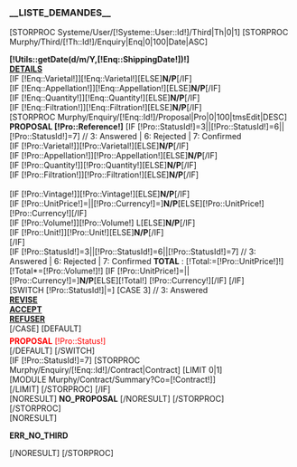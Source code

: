 <h3>__LISTE_DEMANDES__</h3>

[STORPROC Systeme/User/[!Systeme::User::Id!]/Third|Th|0|1]
    [STORPROC Murphy/Third/[!Th::Id!]/Enquiry|Enq|0|100|Date|ASC] 
        <div class="well">
            <div class="row-fluid">
                <div class="span3 EnqDate">
                    <i class="icon-share-alt"></i>
                    <strong>[!Utils::getDate(d/m/Y,[!Enq::ShippingDate!])!]</strong>
                </div>
                <div class="span2 offset7">
                    <a href="/[!Systeme::CurrentMenu::Url!]/[!Enq::Id!]" class="btn btn-inverse btn-block">__DETAILS__</a>
                </div>
            </div>
            <div class="row-fluid">
                <div class="span3">
                    <span class="showTooltip" title="__VARIETEE__">
                        <i class="icon-glass"></i>
                        [IF [!Enq::Varietal!]][!Enq::Varietal!][ELSE]__N/P__[/IF]
                    </span>
                </div>
                <div class="span3">
                    <span class="showTooltip" title="__APPELLATION__">
                        <i class="icon-question-sign"></i>
                        [IF [!Enq::Appellation!]][!Enq::Appellation!][ELSE]__N/P__[/IF]
                    </span>
                </div>
                <div class="span2">
                    <span class="showTooltip" title="__QUANTITY__">
                        <i class="icon-tasks"></i>
                        [IF [!Enq::Quantity!]][!Enq::Quantity!][ELSE]__N/P__[/IF]
                    </span>
                </div>
                <div class="span4">
                    <span class="showTooltip" title="__FILTRATION__">
                        <i class="icon-filter"></i>
                        [IF [!Enq::Filtration!]][!Enq::Filtration!][ELSE]__N/P__[/IF]
                    </span>
                </div>
            </div>
            <div class="well darker">
                [STORPROC Murphy/Enquiry/[!Enq::Id!]/Proposal|Pro|0|100|tmsEdit|DESC]
                    <div class="Proposal [IF [!Pos!]=[!NbResult!]]LastProposal[/IF]">
                        <strong>__PROPOSAL__ [!Pro::Reference!]</strong>
                        [IF [!Pro::StatusId!]=3||[!Pro::StatusId!]=6||[!Pro::StatusId!]=7]
                            // 3: Answered | 6: Rejected | 7: Confirmed
                            <div class="row-fluid">
                                <div class="span3">
                                    <span class="showTooltip" title="__VARIETEE__">
                                        <i class="icon-glass"></i>
                                        [IF [!Pro::Varietal!]][!Pro::Varietal!][ELSE]__N/P__[/IF]
                                    </span>
                                </div>
                                <div class="span3">
                                    <span class="showTooltip" title="__APPELLATION__">
                                        <i class="icon-question-sign"></i>
                                        [IF [!Pro::Appellation!]][!Pro::Appellation!][ELSE]__N/P__[/IF]
                                    </span>
                                </div>
                                <div class="span2">
                                    <span class="showTooltip" title="__QUANTITY__">
                                        <i class="icon-tasks"></i>
                                        [IF [!Pro::Quantity!]][!Pro::Quantity!][ELSE]__N/P__[/IF]
                                    </span>
                                </div>
                                <div class="span4">
                                    <span class="showTooltip" title="__FILTRATION__">
                                        <i class="icon-filter"></i>
                                        [IF [!Pro::Filtration!]][!Pro::Filtration!][ELSE]__N/P__[/IF]
                                    </span>
                                </div>
                            </div>                     
                            <div class="row-fluid">
                                <div class="span3">
                                    <span class="showTooltip" title="__MILLESIME__">
                                        <i class="icon-question-sign"></i>
                                        [IF [!Pro::Vintage!]][!Pro::Vintage!][ELSE]__N/P__[/IF]
                                    </span>
                                </div>
                                <div class="span3">
                                    <span class="showTooltip" title="__UNIT_PRICE__">
                                        <i class="icon-shopping-cart"></i>
                                        [IF [!Pro::UnitPrice!]=||[!Pro::Currency!]=]__N/P__[ELSE][!Pro::UnitPrice!] [!Pro::Currency!][/IF]
                                    </span>
                                </div>
                                <div class="span2">
                                    <span class="showTooltip" title="__VOLUME__">
                                        <i class="icon-tint"></i>
                                        [IF [!Pro::Volume!]][!Pro::Volume!] L[ELSE]__N/P__[/IF]
                                    </span>
                                </div>
                                <div class="span4">
                                    <span class="showTooltip" title="__UNIT__">
                                        <i class="icon-download-alt"></i>
                                        [IF [!Pro::Unit!]][!Pro::Unit!][ELSE]__N/P__[/IF]
                                    </span>
                                </div>
                            </div>
                        [/IF]
                        <div class="row-fluid">
                            <div class="span3">
                                [IF [!Pro::StatusId!]=3||[!Pro::StatusId!]=6||[!Pro::StatusId!]=7]
                                    // 3: Answered | 6: Rejected | 7: Confirmed
                                    <span class="btn btn-info">
                                        __TOTAL__ :
                                        [!Total:=[!Pro::UnitPrice!]!]
                                        [!Total*=[!Pro::Volume!]!]
                                        [IF [!Pro::UnitPrice!]=||[!Pro::Currency!]=]__N/P__[ELSE][!Total!] [!Pro::Currency!][/IF]
                                    </span>
                                [/IF]
                            </div>
                            [SWITCH [!Pro::StatusId!]|=]
                                [CASE 3]
                                    // 3: Answered
                                    <div class="span3">
                                        <a class="btn btn-inverse" href="/Murphy/Proposal/[!Pro::Id!]/Revise">__REVISE__</a>
                                    </div>
                                    <div class="span2">
                                        <a class="btn btn-success" href="/Murphy/Proposal/[!Pro::Id!]/Confirm">__ACCEPT__</a>
                                    </div>
                                    <div class="span3">
                                        <a class="btn btn-danger" href="/Murphy/Proposal/[!Pro::Id!]/Reject">__REFUSER__</a>
                                    </div>
                                [/CASE]
                                [DEFAULT]
                                    <div class="span9">
                                        <div class="pull-right warning" style="padding-top:5px;color:red">__PROPOSAL__ [!Pro::Status!]</div>
                                    </div>
                                [/DEFAULT]
                            [/SWITCH]
                        </div>
                        [IF [!Pro::StatusId!]=7]
                            [STORPROC Murphy/Enquiry/[!Enq::Id!]/Contract|Contract]
                                [LIMIT 0|1]
                                    <div class="Contract">
                                        [MODULE Murphy/Contract/Summary?Co=[!Contract!]]
                                    </div>
                                [/LIMIT]
                            [/STORPROC]
                        [/IF]
                    </div>
                    [NORESULT]
                        __NO_PROPOSAL__
                    [/NORESULT]
                [/STORPROC]
            </div>
        </div>
    [/STORPROC]    
    [NORESULT]
        <p>__ERR_NO_THIRD__</p>
    [/NORESULT]
[/STORPROC]